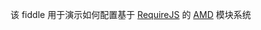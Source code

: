 该 fiddle 用于演示如何配置基于 [RequireJS](http://requirejs.org) 的 [AMD](https://github.com/amdjs/amdjs-api/wiki/AMD) 模块系统
